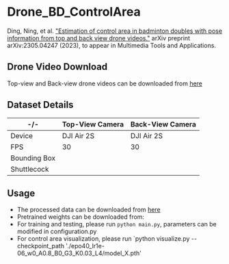 # Drone_BD_ControlArea

Ding, Ning, et al. ["Estimation of control area in badminton doubles with pose information from top and back view drone videos."](https://arxiv.org/abs/2305.04247) arXiv preprint arXiv:2305.04247 (2023), to appear in Multimedia Tools and Applications.

## Drone Video Download
Top-view and Back-view drone videos can be downloaded from [here](https://drive.google.com/drive/folders/1sIKIDLjyhccO_y6gXeaIkr_1gu1o0vYw?usp=drive_link)

## Dataset Details

| -/-       | Top-View Camera | Back-View Camera |
| --------- | -------- | -------- | 
| Device    | DJI Air 2S   | DJI Air 2S   |
| FPS       | 30           |    30        | 
| Bounding Box     |    |    |
| Shuttlecock      |    |    |




## Usage
- The processed data can be downloaded from [here](https://drive.google.com/file/d/1DcaLrBW0IGFKLnvDKuqXlVz0PWTNU6Pz/view?usp=drive_link)
- Pretrained weights can be downloaded from: 
- For training and testing, please run `python main.py`, parameters can be modified in configuration.py
- For control area visualization, please run `python visualize.py --checkpoint_path './epo40_lr1e-06_w0_A0.8_B0_G3_K0.03_L4/model_X.pth' 
